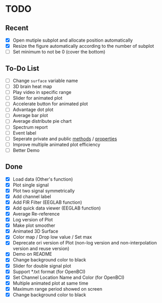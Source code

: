# TODO

## Recent

- [X] Open mutiple subplot and allocate position automatically
- [X] Resize the figure automatically according to the number of subplot
- [ ] Set minimum to not be 0 (cover the bottom)

## To-Do List

- [ ] Change `surface` variable name
- [ ] 3D brain heat map
- [ ] Play video in specific range
- [ ] Slider for animated plot
- [ ] Accelerate button for animated plot
- [ ] Advantage dot plot
- [ ] Average bar plot
- [ ] Average distribute pie chart
- [ ] Spectrum report
- [ ] Event label
- [ ] Seperate private and public [methods](https://www.mathworks.com/help/matlab/matlab_oop/method-attributes.html) / [properties](https://www.mathworks.com/help/matlab/matlab_oop/properties.html)
- [ ] Improve multiple animated plot efficiency
- [ ] Better Demo

## Done

- [X] Load data (Other's function)
- [X] Plot single signal
- [X] Plot two signal symmetrically
- [X] Add channel label
- [X] Add FIR Filter (EEGLAB function)
- [X] Add quick data viewer (EEGLAB function)
- [X] Average Re-reference
- [X] Log version of Plot
- [X] Make plot smoother
- [X] Animated 3D Surface
- [X] Color map / Drop low value / Set max
- [X] Deprecate ori version of Plot (non-log version and non-interpolation version and reuse version)
- [X] Demo on README
- [X] Change background color to black
- [X] Slider for double signal plot
- [X] Support *.txt format (for OpenBCI)
- [X] Set Channel Location Name and Color (for OpenBCI)
- [X] Multiple animated plot at same time
- [X] Maximum range period showed on screen
- [X] Change background color to black
